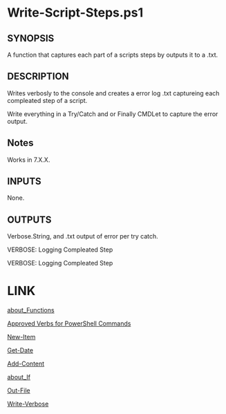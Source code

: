 # Write-Script-Steps.ps1

## SYNOPSIS

A function that captures each part of a scripts steps by outputs it to a .txt.

## DESCRIPTION

Writes verbosly to the console and creates a error log .txt captureing each compleated step of a script.

Write everything in a Try/Catch and or Finally CMDLet to capture the error output.

## Notes

Works in 7.X.X.

## INPUTS

None.

## OUTPUTS

Verbose.String, and .txt output of error per try catch.

VERBOSE: Logging Compleated Step

VERBOSE: Logging Compleated Step

# LINK

[about_Functions](https://learn.microsoft.com/en-us/powershell/module/microsoft.powershell.core/about/about_functions?view=powershell-7.3)

[Approved Verbs for PowerShell Commands](https://learn.microsoft.com/en-us/powershell/scripting/developer/cmdlet/approved-verbs-for-windows-powershell-commands?view=powershell-7.3)

[New-Item](https://learn.microsoft.com/en-us/powershell/module/microsoft.powershell.management/new-item?view=powershell-7.3)

[Get-Date](https://learn.microsoft.com/en-us/powershell/module/microsoft.powershell.utility/get-date?view=powershell-7.3)

[Add-Content](https://learn.microsoft.com/en-us/powershell/module/microsoft.powershell.management/add-content?view=powershell-7.3)

[about_If](https://learn.microsoft.com/en-us/powershell/module/microsoft.powershell.core/about/about_if?view=powershell-7.3)

[Out-File](https://learn.microsoft.com/en-us/powershell/module/microsoft.powershell.utility/out-file?view=powershell-7.3)

[Write-Verbose](https://learn.microsoft.com/en-us/powershell/module/microsoft.powershell.utility/write-verbose?view=powershell-7.3)

